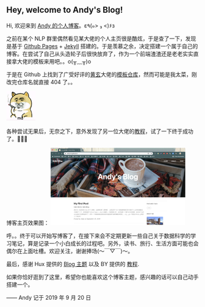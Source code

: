 ## Hey, welcome to Andy's Blog!
Hi, 欢迎来到 [Andy 的个人博客](https://andy-tk.github.io)。ε٩(๑> ₃ <)۶з 

之前在某个 NLP 群里偶然看见某大佬的个人主页很是酷炫，于是查了一下，发现是基于 [Github Pages](https://pages.github.com/) + [Jekyll](https://jekyllrb.com/) 搭建的。于是羡慕之余，决定搭建一个属于自己的博客。在尝试了自己从头造轮子后很快放弃了，作为一个前端渣渣还是老老实实直接拿大佬的模板来用吧。。o(╥﹏╥)o

于是在 Github 上找到了广受好评的[黄玄](https://huangxuan.me/)大佬的[模板仓库](https://github.com/Huxpro/huxblog-boilerplate)，然而可能是我太菜，刚改完仓库名就直接 404 了。。

<img src="https://github.com/Andy-TK/Andy-TK.github.io/blob/master/img/post-my-first-blog-02.jpg" alt="dog" width="15%">


各种尝试无果后，无奈之下，意外发现了另一位大佬的[教程](https://www.jianshu.com/p/e68fba58f75c)，试了一下终于成功了。👏👏👏

博客主页效果图：
<img src="https://github.com/Andy-TK/Andy-TK.github.io/blob/master/img/DEMO.png" alt="demo" width="70%">

呼。。终于可以开始写博客了，在接下来会不定期更新一些自己关于数据科学的学习笔记，算是记录一个小白成长的过程吧。另外，读书、旅行、生活方面可能也会偶尔在上面吐槽。欢迎关注，谢谢捧场(～￣▽￣)～。

最后，感谢 Hux 提供的 [Blog 主题](https://github.com/Huxpro/huxpro.github.io) 以及 BY 提供的 [教程](https://www.jianshu.com/p/e68fba58f75c).

如果你恰好逛到了这里，希望你也能喜欢这个博客主题，感兴趣的话可以自己动手搭建一个。

—— Andy 记于 2019 年 9 月 20 日
